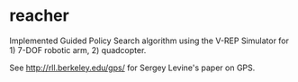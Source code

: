 # reacher

Implemented Guided Policy Search algorithm using the V-REP Simulator for 1) 7-DOF robotic arm, 2) quadcopter. 

See http://rll.berkeley.edu/gps/ for Sergey Levine's paper on GPS.

